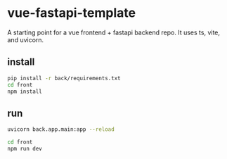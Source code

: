 # vue-fastapi-template

A starting point for a vue frontend + fastapi backend repo. It uses ts, vite, and uvicorn.

## install

```bash
pip install -r back/requirements.txt
cd front
npm install
```

## run

```bash
uvicorn back.app.main:app --reload
```

```bash
cd front
npm run dev
```

